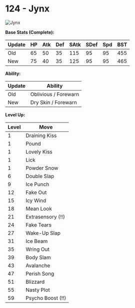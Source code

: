 # 124 - Jynx
![][124]

**Base Stats (Complete):**

Update | HP | Atk | Def | SAtk | SDef | Spd | BST
---    | ---| --- | --- | ---  | ---  | --- | ---
Old    | 65 |  50 |  35 |  115  |  95  |  95  |  455
New    | 75 |  40 |  35 |  125  |  95  |  95  |  465

**Ability:**

Update | Ability
---    | ---
Old    | Oblivious / Forewarn
New    | Dry Skin / Forewarn

**Level Up:**

Level | Move
---   | ---
  1   | Draining Kiss
  1   | Pound
  1   | Lovely Kiss
  1   | Lick
  1   | Powder Snow
  6   | Double Slap
  9   | Ice Punch
 12   | Fake Out
 15   | Icy Wind
 18   | Mean Look
 21   | Extrasensory (!!)
 24   | Fake Tears
 27   | Wake-Up Slap
 31   | Ice Beam
 35   | Wring Out
 39   | Body Slam
 43   | Avalanche
 47   | Perish Song
 51   | Blizzard
 55   | Nasty Plot
 59   | Psycho Boost (!!)



[124]: https://raw.githubusercontent.com/PokeAPI/sprites/master/sprites/pokemon/124.png "Jynx"
